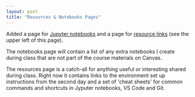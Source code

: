 ```yaml
---
layout: post
title: "Resources & Notebooks Pages"
---
```


Added a page for [Jupyter notebooks](https://gperdrizet.github.io/FSA_devops/notebooks) and a page for [resource links](https://gperdrizet.github.io/FSA_devops/resources/) (see the upper left of this page).

The notebooks page will contain a list of any extra notebooks I create during class that are not part of the course materials on Canvas.

The resources page is a catch-all for anything useful or interesting shared during class. Right now it contains links to the environment set up instructions from the second day and a set of 'cheat sheets' for common commands and shortcuts in Jyputer notebooks, VS Code and Git. 